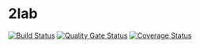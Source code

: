 # 2lab
[![Build Status](https://travis-ci.org/UnaQu666/daa.svg?branch=main)](https://travis-ci.org/UnaQu666/daa)
[![Quality Gate Status](https://sonarcloud.io/api/project_badges/measure?project=UnaQu666_daa&metric=alert_status)](https://sonarcloud.io/dashboard?id=UnaQu666_daa)
[![Coverage Status](https://coveralls.io/repos/github/UnaQu666/daa/badge.svg)](https://coveralls.io/github/UnaQu666/daa)
